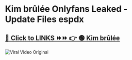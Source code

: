 
 # Kim brûlée Onlyfans Leaked - Update Files espdx

## <h2><a href="https://clipsfans.com/Kim_brûlée&ref=git">🔗 Click to LINKS ⏩⏩ 👉 🟢 Kim brûlée </a></h2>

<a href="https://clipsfans.com/Kim_brûlée&ref=git" rel="nofollow" data-target="animated-image.originalLink"><img src="https://i.ibb.co.com/xMMVF88/686577567.gif" alt="Viral Video Original" style="max-width: 100%; display: inline-block;" data-target="animated-image.originalImage"></a>


